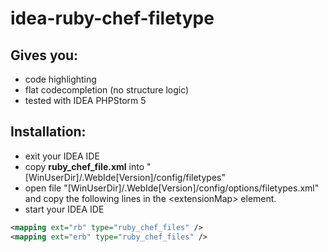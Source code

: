 idea-ruby-chef-filetype
=======================

Gives you:
----------
* code highlighting 
* flat codecompletion (no structure logic)
* tested with IDEA PHPStorm 5

Installation:
-------------
* exit your IDEA IDE
* copy **ruby_chef_file.xml** into "[WinUserDir]/.WebIde[Version]/config/filetypes"
* open file "[WinUserDir]/.WebIde[Version]/config/options/filetypes.xml" and copy the following lines in the \<extensionMap> element.
* start your IDEA IDE

```xml
<mapping ext="rb" type="ruby_chef_files" />
<mapping ext="erb" type="ruby_chef_files" />
```
